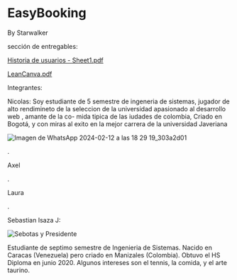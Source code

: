 # EasyBooking
By Starwalker


sección de entregables:

[Historia de usuarios - Sheet1.pdf](https://github.com/Intro-CompuMovil/EasyBooking/files/14240234/Historia.de.usuarios.-.Sheet1.pdf)

[LeanCanva.pdf](https://github.com/Intro-CompuMovil/EasyBooking/files/14240237/LeanCanva.pdf)

Integrantes: 

Nicolas:
Soy estudiante de 5 semestre de ingeneria de sistemas, jugador de alto rendimineto de la seleccion de la universidad apasionado al desarrollo web , amante de la co- mida tipica de las iudades de colombia, Criado en Bogotá, y con miras al exito en la mejor carrera de la universidad Javeriana

![Imagen de WhatsApp 2024-02-12 a las 18 29 19_303a2d01](https://github.com/Intro-CompuMovil/EasyBooking/assets/142281335/3710fe5b-87c8-4c5f-89d9-a9d194dca79b)


.

Axel




.

Laura




.

Sebastian Isaza J:


![Sebotas y Presidente](https://github.com/Intro-CompuMovil/EasyBooking/assets/77295506/d8fa4152-4bee-4042-85a7-d9c5e25495e5)

Estudiante de septimo semestre de Ingenieria de Sistemas. Nacido en Caracas (Venezuela) pero criado en Manizales (Colombia). Obtuvo el HS Diploma en junio 2020. Algunos intereses son el tennis, la comida, y el arte taurino. 

